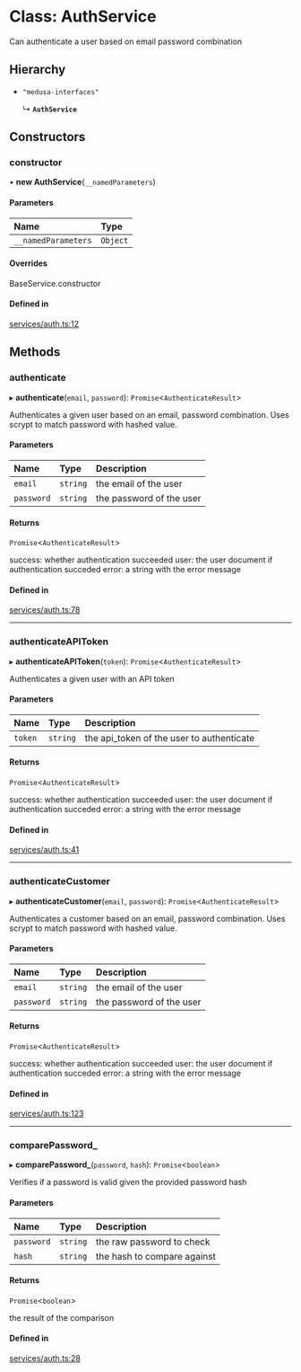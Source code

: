 # Class: AuthService

Can authenticate a user based on email password combination

## Hierarchy

- `"medusa-interfaces"`

  ↳ **`AuthService`**

## Constructors

### constructor

• **new AuthService**(`__namedParameters`)

#### Parameters

| Name                | Type     |
| :------------------ | :------- |
| `__namedParameters` | `Object` |

#### Overrides

BaseService.constructor

#### Defined in

[services/auth.ts:12](https://github.com/medusajs/medusa/blob/2d3e404f/packages/medusa/src/services/auth.ts#L12)

## Methods

### authenticate

▸ **authenticate**(`email`, `password`): `Promise`<`AuthenticateResult`\>

Authenticates a given user based on an email, password combination. Uses
scrypt to match password with hashed value.

#### Parameters

| Name       | Type     | Description              |
| :--------- | :------- | :----------------------- |
| `email`    | `string` | the email of the user    |
| `password` | `string` | the password of the user |

#### Returns

`Promise`<`AuthenticateResult`\>

success: whether authentication succeeded
user: the user document if authentication succeded
error: a string with the error message

#### Defined in

[services/auth.ts:78](https://github.com/medusajs/medusa/blob/2d3e404f/packages/medusa/src/services/auth.ts#L78)

---

### authenticateAPIToken

▸ **authenticateAPIToken**(`token`): `Promise`<`AuthenticateResult`\>

Authenticates a given user with an API token

#### Parameters

| Name    | Type     | Description                               |
| :------ | :------- | :---------------------------------------- |
| `token` | `string` | the api_token of the user to authenticate |

#### Returns

`Promise`<`AuthenticateResult`\>

success: whether authentication succeeded
user: the user document if authentication succeded
error: a string with the error message

#### Defined in

[services/auth.ts:41](https://github.com/medusajs/medusa/blob/2d3e404f/packages/medusa/src/services/auth.ts#L41)

---

### authenticateCustomer

▸ **authenticateCustomer**(`email`, `password`): `Promise`<`AuthenticateResult`\>

Authenticates a customer based on an email, password combination. Uses
scrypt to match password with hashed value.

#### Parameters

| Name       | Type     | Description              |
| :--------- | :------- | :----------------------- |
| `email`    | `string` | the email of the user    |
| `password` | `string` | the password of the user |

#### Returns

`Promise`<`AuthenticateResult`\>

success: whether authentication succeeded
user: the user document if authentication succeded
error: a string with the error message

#### Defined in

[services/auth.ts:123](https://github.com/medusajs/medusa/blob/2d3e404f/packages/medusa/src/services/auth.ts#L123)

---

### comparePassword\_

▸ **comparePassword\_**(`password`, `hash`): `Promise`<`boolean`\>

Verifies if a password is valid given the provided password hash

#### Parameters

| Name       | Type     | Description                 |
| :--------- | :------- | :-------------------------- |
| `password` | `string` | the raw password to check   |
| `hash`     | `string` | the hash to compare against |

#### Returns

`Promise`<`boolean`\>

the result of the comparison

#### Defined in

[services/auth.ts:28](https://github.com/medusajs/medusa/blob/2d3e404f/packages/medusa/src/services/auth.ts#L28)
